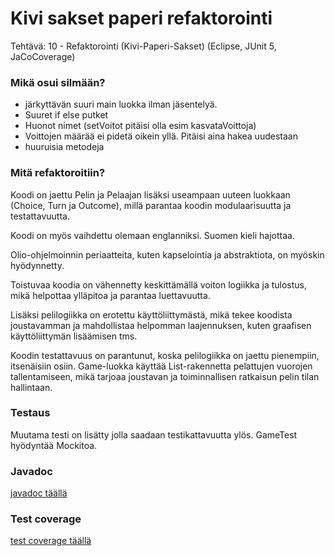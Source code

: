 # Kivi sakset paperi refaktorointi

Tehtävä: 10 - Refaktorointi (Kivi-Paperi-Sakset) (Eclipse, JUnit 5, JaCoCoverage)


### Mikä osui silmään?
- järkyttävän suuri main luokka ilman jäsentelyä.
- Suuret if else putket
- Huonot nimet (setVoitot pitäisi olla esim kasvataVoittoja)
- Voittojen määrää ei pidetä oikein yllä. Pitäisi aina hakea uudestaan
- huuruisia metodeja

### Mitä refaktoroitiin?

Koodi on jaettu Pelin ja Pelaajan lisäksi useampaan uuteen luokkaan (Choice, Turn ja Outcome), millä parantaa koodin modulaarisuutta ja testattavuutta.

Koodi on myös vaihdettu olemaan englanniksi. Suomen kieli hajottaa.

Olio-ohjelmoinnin periaatteita, kuten kapselointia ja abstraktiota, on myöskin hyödynnetty.

Toistuvaa koodia on vähennetty keskittämällä voiton logiikka ja tulostus, mikä helpottaa ylläpitoa ja parantaa luettavuutta.

Lisäksi pelilogiikka on erotettu käyttöliittymästä, mikä tekee koodista joustavamman ja mahdollistaa helpomman laajennuksen, kuten graafisen käyttöliittymän lisäämisen tms.

Koodin testattavuus on parantunut, koska pelilogiikka on jaettu pienempiin, itsenäisiin osiin. Game-luokka käyttää List<Turn>-rakennetta pelattujen vuorojen tallentamiseen, mikä tarjoaa joustavan ja toiminnallisen ratkaisun pelin tilan hallintaan.

### Testaus

Muutama testi on lisätty jolla saadaan testikattavuutta ylös. GameTest hyödyntää Mockitoa.

### Javadoc

[javadoc täällä](https://kivi-sakset-paperi-refactor-javadoc-pennane.vercel.app/package-summary.html)

### Test coverage

[test coverage täällä](https://kivi-sakset-paperi-refactor-coverage.vercel.app/ns-1/index.html)
